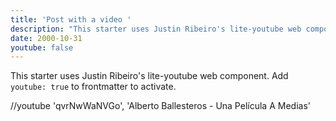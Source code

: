 ```yaml
---
title: 'Post with a video '
description: "This starter uses Justin Ribeiro's lite-youtube web component. Add `youtube: true` to frontmatter to activate."
date: 2000-10-31
youtube: false
---
```


This starter uses Justin Ribeiro's lite-youtube web component. Add `youtube: true` to frontmatter to activate.

//youtube 'qvrNwWaNVGo', 'Alberto Ballesteros - Una Película A Medias' 
